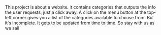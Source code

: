 This project is about a website.
It contains categories that outputs the info the user requests, just a click away.
A click on the menu button at the top-left corner gives you a list of the categories available to choose from.
But it's incomplete.
It gets to be updated from time to time.
So stay with us as we sail
